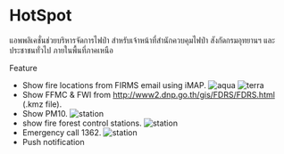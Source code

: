 
# HotSpot

แอพพลิเคชั่นช่วยบริหารจัดการไฟป่า สำหรับเจ้าหน้าที่สำนักควบคุมไฟป่า สังกัดกรมอุทยานฯ และประชาชนทั่วไป ภายในพื้นที่ภาคเหนือ

Feature
- Show fire locations from FIRMS email using iMAP.
![aqua](https://github.com/Siraprapha/HotSpot/blob/master/app_ScreenShot/Screenshot_2018-02-27-00-58-56.jpg)
![terra](https://github.com/Siraprapha/HotSpot/blob/master/app_ScreenShot/Screenshot_2018-02-27-00-59-03.jpg)
- Show FFMC & FWI from http://www2.dnp.go.th/gis/FDRS/FDRS.html (.kmz file).
- Show PM10.
![station](https://github.com/Siraprapha/HotSpot/blob/master/app_ScreenShot/Screenshot_2018-02-27-00-59-47.jpg)
- show fire forest control stations.
![station](https://github.com/Siraprapha/HotSpot/blob/master/app_ScreenShot/Screenshot_2018-02-27-01-00-15.jpg)
- Emergency call 1362.
![station](https://github.com/Siraprapha/HotSpot/blob/master/app_ScreenShot/Screenshot_2018-02-27-01-00-24.jpg)
- Push notification
